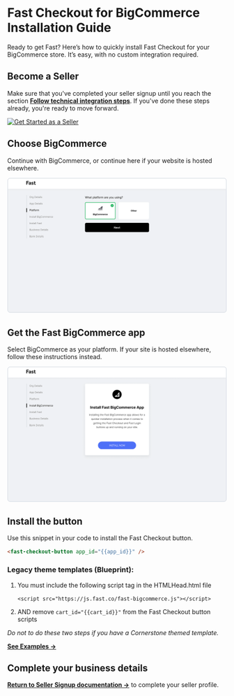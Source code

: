 # Fast Checkout for BigCommerce Installation Guide
Ready to get Fast? Here’s how to quickly install Fast Checkout for your BigCommerce store. It’s easy, with no custom integration required.

## Become a Seller

Make sure that you've completed your seller signup until you reach the section [**Follow technical integration steps**](/developer-portal/seller-signup/#follow-technical-integration-steps). If you've done these steps already, you're ready to move forward.

[![Get Started as a Seller](https://www.dropbox.com/s/wkgzvje5ox4lekb/01-get-started.png?raw=1)](https://www.fast.co/business)

## Choose BigCommerce
Continue with BigCommerce, or continue here if your website is hosted elsewhere.

[![Choose BigCommerce](images/bigcommerce/choose-bigcommerce.png)](images/bigcommerce/choose-bigcommerce.png)

## Get the Fast BigCommerce app
Select BigCommerce as your platform. If your site is hosted elsewhere, follow these instructions instead.

[![Choose BigCommerce](images/bigcommerce/install-fast-bigcommerce-app.png)](images/bigcommerce/install-fast-bigcommerce-app.png)

## Install the button

Use this snippet in your code to install the Fast Checkout button.

```html
<fast-checkout-button app_id="{{app_id}}" />
```

### Legacy theme templates (Blueprint):
1. You must include the following script tag in the HTMLHead.html file
    ```
    <script src="https://js.fast.co/fast-bigcommerce.js"></script>
    ```
2. AND remove `cart_id="{{cart_id}}"` from the Fast Checkout button scripts

*Do not to do these two steps if you have a Cornerstone themed template.*

  
[**See Examples →**](/developer-portal/bigcommerce-install-checkout-examples)

## Complete your business details

[**Return to Seller Signup documentation →**](/developer-portal/seller-signup/#return-to-fast-seller-account-dashboard) to complete your seller profile.

